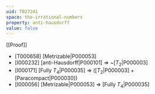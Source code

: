 ```yaml
---
uid: T027241
space: the-irrational-numbers
property: anti-hausdorff
value: false
---
```

[[Proof]]

* [T000658] [Metrizable|P000053]
* [I000232] [anti-Hausdorff|P000101] => ~[$T_2$|P000003]
* [I000171] [Fully $T_4$|P000035] => ([$T_2$|P000003] + [Paracompact|P000030])
* [I000056] [Metrizable|P000053] => [Fully $T_4$|P000035]


